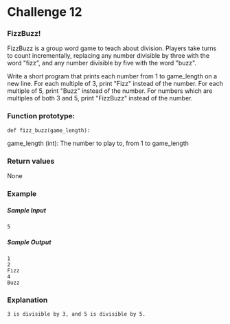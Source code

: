 # Challenge 12
### FizzBuzz!

FizzBuzz is a group word game to teach about division. Players take turns to
count incrementally, replacing any number divisible by three with the word "fizz",
and any number divisible by five with the word "buzz".

Write a short program that prints each number from 1 to game_length on a new line. 
For each multiple of 3, print "Fizz" instead of the number. 
For each multiple of 5, print "Buzz" instead of the number. 
For numbers which are multiples of both 3 and 5, print "FizzBuzz" instead of the number.

### Function prototype:
    def fizz_buzz(game_length):
 
game_length (int): The number to play to, from 1 to game_length
 
### Return values
None
 
### Example
##### Sample Input
    5
 
##### Sample Output
    1
    2
    Fizz
    4
    Buzz
 
### Explanation
    3 is divisible by 3, and 5 is divisible by 5.

